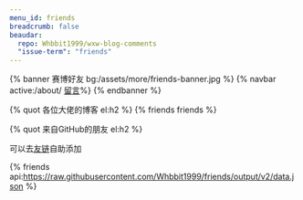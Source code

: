 ```yaml
---
menu_id: friends
breadcrumb: false
beaudar:
  repo: Whbbit1999/wxw-blog-comments
  "issue-term": "friends"
---
```


{% banner 赛博好友 bg:/assets/more/friends-banner.jpg %}
{% navbar active:/about/ [留言](#comments)%}
{% endbanner %}

{% quot 各位大佬的博客 el:h2 %}
{% friends friends %}

{% quot 来自GitHub的朋友 el:h2 %}

可以去[友链](https://github.com/Whbbit1999/friends/issues/new/choose)自助添加

{% friends api:https://raw.githubusercontent.com/Whbbit1999/friends/output/v2/data.json %}
